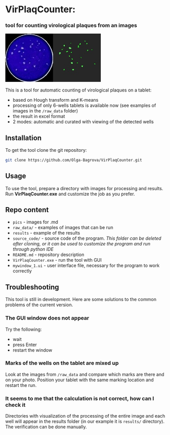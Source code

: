 # VirPlaqCounter: <h3> tool for counting virological plaques from an images </h3> 

<a href=""><img src="pics/intro_img.png" width="300" ></a>


This is a tool for automatic counting of virological plaques on a tablet:

* based on Hough transform and K-means
* processing of only 6-wells tablets is available now (see examples of images in the `/raw_data` folder)
* the result in excel format
* 2 modes: automatic and curated with viewing of the detected wells


## Installation

To get the tool clone the git repository:

```bash
git clone https://github.com/Olga-Bagrova/VirPlaqCounter.git
```


## Usage

To use the tool, prepare a directory with images for processing and results. Run **VirPlaqCounter.exe** and customize the job as you prefer.


## Repo content

* `pics` - images for .md
* `raw_data/` - examples of images that can be run 
* `results` - example of the results
* `source_code/` - source code of the program. *This folder can be deleted after cloning, or it can be used to customize the program and run through python IDE*
* `README.md` - repository description
* `VirPlaqCounter.exe` - run the tool with GUI
* `mywindow_1.ui` - user interface file, necessary for the program to work correctly


## Troubleshooting

This tool is still in development. Here are some solutions to the common problems of the current version.

### The GUI window does not appear

Try the following:
* wait
* press Enter
* restart the window

### Marks of the wells on the tablet are mixed up

Look at the images from `/raw_data` and compare which marks are there and on your photo. Position your tablet with the same marking location and restart the run.

### It seems to me that the calculation is not correct, how can I check it

Directories with visualization of the processing of the entire image and each well will appear in the results folder (in our example it is `results/` directory). The verification can be done manually.
